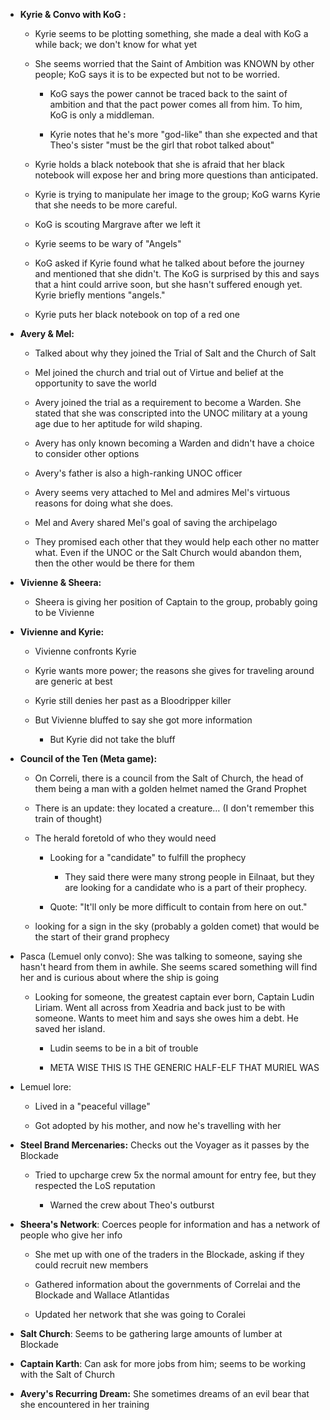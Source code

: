 - **Kyrie & Convo with KoG :**
    
    - Kyrie seems to be plotting something, she made a deal with KoG a while back; we don't know for what yet
        
    - She seems worried that the Saint of Ambition was KNOWN by other people; KoG says it is to be expected but not to be worried.
        
        - KoG says the power cannot be traced back to the saint of ambition and that the pact power comes all from him. To him, KoG is only a middleman.
            
        - Kyrie notes that he's more "god-like" than she expected and that Theo's sister "must be the girl that robot talked about"
            
    - Kyrie holds a black notebook that she is afraid that her black notebook will expose her and bring more questions than anticipated.
        
    - Kyrie is trying to manipulate her image to the group; KoG warns Kyrie that she needs to be more careful.
        
    - KoG is scouting Margrave after we left it
        
    - Kyrie seems to be wary of "Angels"
        
    - KoG asked if Kyrie found what he talked about before the journey and mentioned that she didn't. The KoG is surprised by this and says that a hint could arrive soon, but she hasn't suffered enough yet. Kyrie briefly mentions "angels."
        
    - Kyrie puts her black notebook on top of a red one
        
- **Avery & Mel:**
    
    - Talked about why they joined the Trial of Salt and the Church of Salt
        
    - Mel joined the church and trial out of Virtue and belief at the opportunity to save the world
        
    - Avery joined the trial as a requirement to become a Warden. She stated that she was conscripted into the UNOC military at a young age due to her aptitude for wild shaping.
        
    - Avery has only known becoming a Warden and didn't have a choice to consider other options
        
    - Avery's father is also a high-ranking UNOC officer
        
    - Avery seems very attached to Mel and admires Mel's virtuous reasons for doing what she does.
        
    - Mel and Avery shared Mel's goal of saving the archipelago
        
    - They promised each other that they would help each other no matter what. Even if the UNOC or the Salt Church would abandon them, then the other would be there for them

- **Vivienne & Sheera:**
    
    - Sheera is giving her position of Captain to the group, probably going to be Vivienne
        
- **Vivienne and Kyrie:**
    
    - Vivienne confronts Kyrie
        
    - Kyrie wants more power; the reasons she gives for traveling around are generic at best
        
    - Kyrie still denies her past as a Bloodripper killer
        
    - But Vivienne bluffed to say she got more information
        
        - But Kyrie did not take the bluff
            
- **Council of the Ten (Meta game):**
    
    - On Correli, there is a council from the Salt of Church, the head of them being a man with a golden helmet named the Grand Prophet
        
    - There is an update: they located a creature… (I don't remember this train of thought)
        
    - The herald foretold of who they would need
        
        - Looking for a "candidate" to fulfill the prophecy
            
            - They said there were many strong people in Eilnaat, but they are looking for a candidate who is a part of their prophecy.
                
        - Quote: "It'll only be more difficult to contain from here on out."
            
    - looking for a sign in the sky (probably a golden comet) that would be the start of their grand prophecy
        
- Pasca (Lemuel only convo): She was talking to someone, saying she hasn't heard from them in awhile. She seems scared something will find her and is curious about where the ship is going
    
    - Looking for someone, the greatest captain ever born, Captain Ludin Liriam. Went all across from Xeadria and back just to be with someone. Wants to meet him and says she owes him a debt. He saved her island.
        
        - Ludin seems to be in a bit of trouble
            
        - META WISE THIS IS THE GENERIC HALF-ELF THAT MURIEL WAS
            
- Lemuel lore:
    
    - Lived in a "peaceful village"
        
    - Got adopted by his mother, and now he's travelling with her
-  **Steel Brand Mercenaries:** Checks out the Voyager as it passes by the Blockade
    
    - Tried to upcharge crew 5x the normal amount for entry fee, but they respected the LoS reputation
        
        - Warned the crew about Theo's outburst
            
- **Sheera's Network**: Coerces people for information and has a network of people who give her info
    
    - She met up with one of the traders in the Blockade, asking if they could recruit new members
        
    - Gathered information about the governments of Correlai and the Blockade and Wallace Atlantidas
        
    - Updated her network that she was going to Coralei
        
- **Salt Church**: Seems to be gathering large amounts of lumber at Blockade
    
- **Captain Karth**: Can ask for more jobs from him; seems to be working with the Salt of Church
    
- **Avery's Recurring Dream:** She sometimes dreams of an evil bear that she encountered in her training